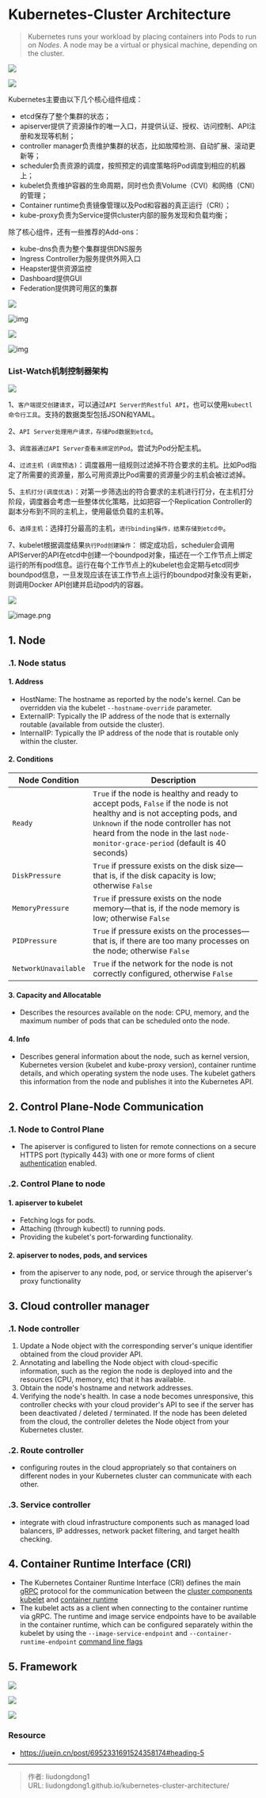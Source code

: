 # Kubernetes-Cluster Architecture


> Kubernetes runs your workload by placing containers into Pods to run on *Nodes*. A node may be a virtual or physical machine, depending on the cluster.

![](https://p6-juejin.byteimg.com/tos-cn-i-k3u1fbpfcp/7d70666e06094bb5b54a51f661fe4823~tplv-k3u1fbpfcp-zoom-in-crop-mark:3024:0:0:0.awebp)

![](https://gitee.com/github-25970295/blogimgv2022/raw/master/image-20220810210400686.png)

Kubernetes主要由以下几个核心组件组成：

- etcd保存了整个集群的状态；
- apiserver提供了资源操作的唯一入口，并提供认证、授权、访问控制、API注册和发现等机制；
- controller manager负责维护集群的状态，比如故障检测、自动扩展、滚动更新等；
- scheduler负责资源的调度，按照预定的调度策略将Pod调度到相应的机器上；
- kubelet负责维护容器的生命周期，同时也负责Volume（CVI）和网络（CNI）的管理；
- Container runtime负责镜像管理以及Pod和容器的真正运行（CRI）；
- kube-proxy负责为Service提供cluster内部的服务发现和负载均衡；

除了核心组件，还有一些推荐的Add-ons：

- kube-dns负责为整个集群提供DNS服务
- Ingress Controller为服务提供外网入口
- Heapster提供资源监控
- Dashboard提供GUI
- Federation提供跨可用区的集群

![](https://gitee.com/github-25970295/blogimgv2022/raw/master/98593a62139449e281185ab42a0095eetplv-k3u1fbpfcp-zoom-in-crop-mark3024000.awebp)

![img](https://bbs-img.huaweicloud.com/blogs/img/image3(269).png)

![](https://gitee.com/github-25970295/blogimgv2022/raw/master/image-20220424223135943.png)

![img](https://bbs-img.huaweicloud.com/blogs/img/images_162391078762653.png)

### List-Watch机制控制器架构

![](https://gitee.com/github-25970295/blogimgv2022/raw/master/image-20220810210559303.png)

1、`客户端提交创建请求`，可以通过`API Server的Restful API`，也可以使用`kubectl命令行工具`。支持的数据类型包括JSON和YAML。

2、`API Server处理用户请求，存储Pod数据到etcd`。

3、`调度器通过API Server查看未绑定的Pod`。尝试为Pod分配主机。

4、`过滤主机 (调度预选)`：调度器用一组规则过滤掉不符合要求的主机。比如Pod指定了所需要的资源量，那么可用资源比Pod需要的资源量少的主机会被过滤掉。

5、`主机打分(调度优选)`：对第一步筛选出的符合要求的主机进行打分，在主机打分阶段，调度器会考虑一些整体优化策略，比如把容一个Replication Controller的副本分布到不同的主机上，使用最低负载的主机等。

6、`选择主机`：选择打分最高的主机，`进行binding操作，结果存储到etcd中`。

7、kubelet根据调度结果`执行Pod创建操作`： 绑定成功后，scheduler会调用APIServer的API在etcd中创建一个boundpod对象，描述在一个工作节点上绑定运行的所有pod信息。运行在每个工作节点上的kubelet也会定期与etcd同步boundpod信息，一旦发现应该在该工作节点上运行的boundpod对象没有更新，则调用Docker API创建并启动pod内的容器。

![](https://gitee.com/github-25970295/blogimgv2022/raw/master/af449707a9ba439185a3a937452cf5b1tplv-k3u1fbpfcp-zoom-in-crop-mark3024000.awebp)

![image.png](https://gitee.com/github-25970295/blogimgv2022/raw/master/92b20772e5164de5a5c9bb076cf0160btplv-k3u1fbpfcp-zoom-in-crop-mark3024000.awebp)

## 1. Node

### .1. Node status

#### 1. Address

- HostName: The hostname as reported by the node's kernel. Can be overridden via the kubelet `--hostname-override` parameter.
- ExternalIP: Typically the IP address of the node that is externally routable (available from outside the cluster).
- InternalIP: Typically the IP address of the node that is routable only within the cluster.

#### 2. Conditions

| Node Condition       | Description                                                  |
| -------------------- | ------------------------------------------------------------ |
| `Ready`              | `True` if the node is healthy and ready to accept pods, `False` if the node is not healthy and is not accepting pods, and `Unknown` if the node controller has not heard from the node in the last `node-monitor-grace-period` (default is 40 seconds) |
| `DiskPressure`       | `True` if pressure exists on the disk size—that is, if the disk capacity is low; otherwise `False` |
| `MemoryPressure`     | `True` if pressure exists on the node memory—that is, if the node memory is low; otherwise `False` |
| `PIDPressure`        | `True` if pressure exists on the processes—that is, if there are too many processes on the node; otherwise `False` |
| `NetworkUnavailable` | `True` if the network for the node is not correctly configured, otherwise `False` |

#### 3. Capacity and Allocatable

- Describes the resources available on the node: CPU, memory, and the maximum number of pods that can be scheduled onto the node.

#### 4. Info

- Describes general information about the node, such as kernel version, Kubernetes version (kubelet and kube-proxy version), container runtime details, and which operating system the node uses. The kubelet gathers this information from the node and publishes it into the Kubernetes API.

## 2. Control Plane-Node Communication

### .1. Node to Control Plane

- The apiserver is configured to listen for remote connections on a secure HTTPS port (typically 443) with one or more forms of client [authentication](https://kubernetes.io/docs/reference/access-authn-authz/authentication/) enabled. 

### .2. Control Plane to node

#### 1. apiserver to kubelet

- Fetching logs for pods.
- Attaching (through kubectl) to running pods.
- Providing the kubelet's port-forwarding functionality.

#### 2. apiserver to nodes, pods, and services

-  from the apiserver to any node, pod, or service through the apiserver's proxy functionality

## 3. Cloud controller manager

### .1. Node controller

1. Update a Node object with the corresponding server's unique identifier obtained from the cloud provider API.
2. Annotating and labelling the Node object with cloud-specific information, such as the region the node is deployed into and the resources (CPU, memory, etc) that it has available.
3. Obtain the node's hostname and network addresses.
4. Verifying the node's health. In case a node becomes unresponsive, this controller checks with your cloud provider's API to see if the server has been deactivated / deleted / terminated. If the node has been deleted from the cloud, the controller deletes the Node object from your Kubernetes cluster.

### .2. Route controller

-  configuring routes in the cloud appropriately so that containers on different nodes in your Kubernetes cluster can communicate with each other.

### .3. Service controller

- integrate with cloud infrastructure components such as managed load balancers, IP addresses, network packet filtering, and target health checking. 

## 4. Container Runtime Interface (CRI)

- The Kubernetes Container Runtime Interface (CRI) defines the main [gRPC](https://grpc.io/) protocol for the communication between the [cluster components](https://kubernetes.io/docs/concepts/overview/components/#node-components) [kubelet](https://kubernetes.io/docs/reference/generated/kubelet) and [container runtime](https://kubernetes.io/docs/setup/production-environment/container-runtimes)
- The kubelet acts as a client when connecting to the container runtime via gRPC. The runtime and image service endpoints have to be available in the container runtime, which can be configured separately within the kubelet by using the `--image-service-endpoint` and `--container-runtime-endpoint` [command line flags](https://kubernetes.io/docs/reference/command-line-tools-reference/kubelet)

## 5. Framework

![](https://gitee.com/github-25970295/picture2022/raw/master/core-ecosystem.png)

![](https://gitee.com/github-25970295/picture2022/raw/master/workflow.png)

![](https://gitee.com/github-25970295/picture2022/raw/master/ports.png)

### Resource

- https://juejin.cn/post/6952331691524358174#heading-5


---

> 作者: liudongdong1  
> URL: liudongdong1.github.io/kubernetes-cluster-architecture/  

